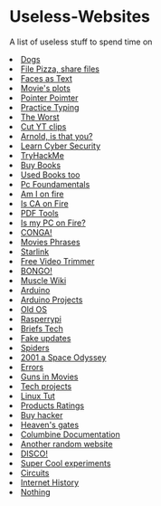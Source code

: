 # Useless-Websites


A list of useless stuff to spend time on 

<li> <a href="https://www.omfgdogs.com/" target="_blank"> Dogs</a> </li>



<li> <a href="https://file.pizza/" target="_blank">File Pizza, share files </a> </li>

<li> <a href="https://textfac.es/" target="_blank"> Faces as Text</a> </li>

<li> <a href="https://skempin.github.io/reactjs-tmdb-app/" target="_blank"> Movie's plots</a> </li>

<li> <a href="https://pointerpointer.com/" target="_blank">Pointer Poimter </a> </li>

<li> <a href="https://www.typelit.io/" target="_blank">Practice Typing </a> </li>

<li> <a href="https://www.theworldsworstwebsiteever.com/" target="_blank"> The Worst</a> </li>

<li> <a href="https://ytcutter.net/" target="_blank">Cut YT clips </a> </li>

<li> <a href="http://111111111111111111111111111111111111111111111111111111111111.com/" target="_blank">Arnold, is that you? </a> </li>

<li> <a href="https://pwn.college/" target="_blank"> Learn Cyber Security</a> </li>

<li> <a href="https://pwn.college/" target="_blank"> TryHackMe</a> </li>

<li> <a href="https://www.betterworldbooks.com/" target="_blank"> Buy Books</a> </li>

<li> <a href="https://www.thriftbooks.com/" target="_blank">Used Books too </a> </li>

<li> <a href="https://gamehacking.academy/lesson/1/1" target="_blank"> Pc Foundamentals</a> </li>

<li> <a href="https://www.ismycomputeronfire.com/" target="_blank">Am I on fire </a> </li>

<li> <a href="http://iscaliforniaonfire.com/" target="_blank">Is CA on Fire </a> </li>

<li> <a href="https://tinywow.com/" target="_blank">PDF Tools </a> </li>

<li> <a href="http://ismycomputeron.com/" target="_blank"> Is my PC on Fire?</a> </li>

<li> <a href="https://matias.ma/nsfw/" target="_blank">CONGA! </a> </li>

<li> <a href="https://www.playphrase.me/" target="_blank"> Movies Phrases</a>   </li>

<li> <a href="https://starlink.sx/" target="_blank"> Starlink </a> </li>

<li> <a href="https://online-video-cutter.com/" target="_blank">Free Video Trimmer </a> </li>


<li> <a href="https://bongo.cat/" target="_blank"> BONGO!</a> </li>

<li> <a href="https://musclewiki.com/" target="_blank">Muscle Wiki</a> </li>

<li> <a href="https://www.arduino.cc/" target="_blank"> Arduino</a> </li>

<li> <a href="https://create.arduino.cc/projecthub" target="_blank"> Arduino Projects</a> </li>

<li> <a href="https://winworldpc.com/library/operating-systems" target="_blank"> Old OS</a> </li>

<li> <a href="https://www.raspberrypi.org/" target="_blank">Rasperrypi</a> </li>

<li> <a href="https://briefs.video/?ref=cloudhiker.net" target="_blank"> Briefs Tech</a> </li>

<li> <a href="https://fakeupdate.net/?ref=cloudhiker.net" target="_blank"> Fake updates</a> </li>


<li> <a href="http://oos.moxiecode.com/js_webgl/spiders_2_hammertime/?ref=cloudhiker.net" target="_blank"> Spiders</a> </li>


<li> <a href="https://www.kubrick2001.com/en/1/index.html" target="_blank"> 2001 a Space Odyssey </a> </li>

<li> <a href="https://sketchywebsite.net/?ref=cloudhiker.net" target="_blank"> Errors</a> </li>

<li> <a href="http://www.imfdb.org/wiki/Main_Page" target="_blank">Guns in Movies </a> </li>

<li> <a href="https://www.hackster.io/" target="_blank"> Tech projects</a> </li>

<li> <a href="https://www.howtoforge.com/" target="_blank"> Linux Tut</a> </li>

<li> <a href="https://www.rtings.com/" target="_blank"> Products Ratings</a> </li>

<li> <a href="https://o.mg.lol/" target="_blank">Buy hacker </a> </li>

<li> <a href="https://www.heavensgate.com/" target="_blank">Heaven's gates </a> </li>

<li> <a href="https://acolumbinesite.com/" target="_blank">Columbine Documentation </a> </li>

<li> <a href="https://haxrelm.neocities.org/?ref=cloudhiker.net" target="_blank"> Another random website</a> </li>

<li> <a href="https://cursordisco.ytmnd.com/?ref=cloudhiker.net" target="_blank"> DISCO!</a> </li>

<li> <a href="https://lab.nationalmedals.org/?ref=cloudhiker.net#" target="_blank"> Super Cool experiments</a> </li>

<li> <a href="http://www.falstad.com/circuit/?ref=cloudhiker.net" target="_blank">Circuits</a> </li>

<li> <a href="[https://cloudhiker.net/explore](https://www.opte.org/the-internet)" target="_blank">Internet History </a> </li>

<li> <a href="https://thisbuttondoesnothing.com/?ref=cloudhiker.net" target="_blank"> Nothing</a> </li>


